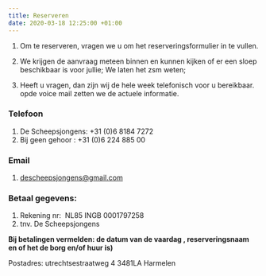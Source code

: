 ```yaml
---
title: Reserveren
date: 2020-03-18 12:25:00 +01:00
---
```


1. Om te reserveren, vragen we u om het reserveringsformulier in te vullen.

1. We krijgen de aanvraag meteen binnen en kunnen kijken of er een sloep beschikbaar is voor jullie; We laten het zsm weten;

2. Heeft u vragen, dan zijn wij de hele week telefonisch voor u bereikbaar. opde voice mail zetten we de actuele informatie.


### Telefoon

1. De Scheepsjongens: +31 (0)6 8184 7272
2. Bij geen gehoor  : +31 (0)6 224 885 00

### Email

1. descheepsjongens@gmail.com

### Betaal gegevens:

1. Rekening nr:  NL85 INGB 0001797258  
2. tnv. De Scheepsjongens 

**Bij betalingen vermelden: de datum van de vaardag , reserveringsnaam en of het de borg en/of huur is)** 
          
Postadres: 
 utrechtsestraatweg 4
 3481LA Harmelen
